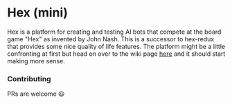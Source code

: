# Hex (mini)

Hex is a platform for creating and testing AI bots that compete at the board game "Hex" as invented by John Nash. This is a successor to hex-redux that provides some nice quality of life features. The platform might be a little confronting at first but head on over to the wiki page [here](https://github.com/giraugh/hex-mini/wiki/Basic-API) and it should start making more sense.


### Contributing

PRs are welcome :smiley:

